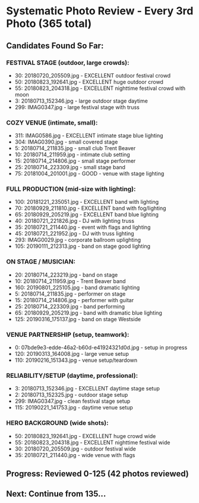 # Systematic Photo Review - Every 3rd Photo (365 total)

## Candidates Found So Far:

### FESTIVAL STAGE (outdoor, large crowds):
- 30: 20180720_205509.jpg - EXCELLENT outdoor festival crowd
- 50: 20180823_192641.jpg - EXCELLENT huge outdoor crowd
- 55: 20180823_204318.jpg - EXCELLENT nighttime festival crowd with moon
- 3: 20180713_152346.jpg - large outdoor stage daytime
- 299: IMAG0347.jpg - large festival stage with truss

### COZY VENUE (intimate, small):
- 311: IMAG0586.jpg - EXCELLENT intimate stage blue lighting
- 304: IMAG0390.jpg - small covered stage
- 5: 20180714_211835.jpg - small club Trent Beaver
- 10: 20180714_211959.jpg - intimate club setting
- 15: 20180714_214806.jpg - small stage performer
- 25: 20180714_223309.jpg - small stage band
- 75: 20181004_201001.jpg - GOOD - venue with stage lighting

### FULL PRODUCTION (mid-size with lighting):
- 100: 20181221_235051.jpg - EXCELLENT band with lighting
- 70: 20180929_211810.jpg - EXCELLENT band with fog/lighting
- 65: 20180929_205219.jpg - EXCELLENT band blue lighting
- 40: 20180721_221826.jpg - DJ with lighting truss
- 35: 20180721_211440.jpg - event with flags and lighting
- 45: 20180721_221952.jpg - DJ with truss lighting
- 293: IMAG0029.jpg - corporate ballroom uplighting
- 105: 20190111_212313.jpg - band on stage good lighting

### ON STAGE / MUSICIAN:
- 20: 20180714_223219.jpg - band on stage
- 10: 20180714_211959.jpg - Trent Beaver band
- 160: 20190801_225105.jpg - band dramatic lighting
- 5: 20180714_211835.jpg - performer on stage
- 15: 20180714_214806.jpg - performer with guitar
- 25: 20180714_223309.jpg - band performing
- 65: 20180929_205219.jpg - band with dramatic blue lighting
- 125: 20190316_175137.jpg - band on stage Westside

### VENUE PARTNERSHIP (setup, teamwork):
- 0: 07bde9e3-edde-46a2-b60d-e41924321d0d.jpg - setup in progress
- 120: 20190313_164008.jpg - large venue setup
- 110: 20190216_151343.jpg - venue setup/teardown

### RELIABILITY/SETUP (daytime, professional):
- 3: 20180713_152346.jpg - EXCELLENT daytime stage setup
- 2: 20180713_152325.jpg - outdoor stage setup
- 299: IMAG0347.jpg - clean festival stage setup
- 115: 20190221_141753.jpg - daytime venue setup

### HERO BACKGROUND (wide shots):
- 50: 20180823_192641.jpg - EXCELLENT huge crowd wide
- 55: 20180823_204318.jpg - EXCELLENT nighttime festival wide
- 30: 20180720_205509.jpg - outdoor festival wide
- 35: 20180721_211440.jpg - wide venue with flags

## Progress: Reviewed 0-125 (42 photos reviewed)
## Next: Continue from 135...
